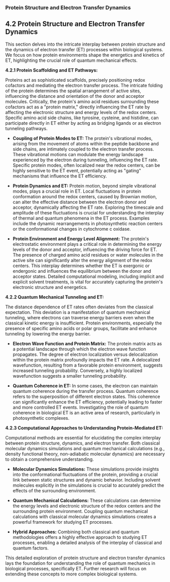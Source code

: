 ### Protein Structure and Electron Transfer Dynamics

## 4.2 Protein Structure and Electron Transfer Dynamics

This section delves into the intricate interplay between protein structure and the dynamics of electron transfer (ET) processes within biological systems.  We focus on how protein environments shape the energetics and kinetics of ET, highlighting the crucial role of quantum mechanical effects.

**4.2.1 Protein Scaffolding and ET Pathways:**

Proteins act as sophisticated scaffolds, precisely positioning redox cofactors and mediating the electron transfer process.  The intricate folding of the protein determines the spatial arrangement of active sites, influencing the distance and orientation of the donor and acceptor molecules.  Critically, the protein's amino acid residues surrounding these cofactors act as a "protein matrix," directly influencing the ET rate by affecting the electronic structure and energy levels of the redox centers.  Specific amino acid side chains, like tyrosine, cysteine, and histidine, can participate directly in ET either by acting as bridging ligands or as electron tunneling pathways.

* **Coupling of Protein Modes to ET:**  The protein's vibrational modes, arising from the movement of atoms within the peptide backbone and side chains, are intimately coupled to the electron transfer process. These vibrational motions can modulate the energy landscape experienced by the electron during tunneling, influencing the ET rate.  Specific protein modes, often localized near the redox centers, can be highly sensitive to the ET event, potentially acting as "gating" mechanisms that influence the ET efficiency.

* **Protein Dynamics and ET:**  Protein motion, beyond simple vibrational modes, plays a crucial role in ET.  Local fluctuations in protein conformation around the redox centers, caused by Brownian motion, can alter the effective distance between the electron donor and acceptor, dynamically affecting the ET rate.  Exploring the timescale and amplitude of these fluctuations is crucial for understanding the interplay of thermal and quantum phenomena in the ET process.  Examples include the dynamic rearrangements in photosynthetic reaction centers or the conformational changes in cytochrome c oxidase.

* **Protein Environment and Energy Level Alignment:**  The protein's electrostatic environment plays a critical role in determining the energy levels of the donor and acceptor, influencing the driving force for ET.  The presence of charged amino acid residues or water molecules in the active site can significantly alter the energy alignment of the redox centers.  This interplay determines whether the ET is exergonic or endergonic and influences the equilibrium between the donor and acceptor states.  Detailed computational modeling, including implicit and explicit solvent treatments, is vital for accurately capturing the protein's electronic structure and energetics.


**4.2.2 Quantum Mechanical Tunneling and ET:**

The distance dependence of ET rates often deviates from the classical expectation.  This deviation is a manifestation of quantum mechanical tunneling, where electrons can traverse energy barriers even when the classical kinetic energy is insufficient.  Protein environments, especially the presence of specific amino acids or polar groups, facilitate and enhance tunneling by lowering the energy barrier.

* **Electron Wave Function and Protein Matrix:**  The protein matrix acts as a potential landscape through which the electron wave function propagates.  The degree of electron localization versus delocalization within the protein matrix profoundly impacts the ET rate.  A delocalized wavefunction, resulting from a favorable protein environment, suggests increased tunneling probability.  Conversely, a highly localized wavefunction suggests a smaller tunneling probability.

* **Quantum Coherence in ET:**  In some cases, the electron can maintain quantum coherence during the transfer process.  Quantum coherence refers to the superposition of different electron states.  This coherence can significantly enhance the ET efficiency, potentially leading to faster and more controlled ET events.  Investigating the role of quantum coherence in biological ET is an active area of research, particularly in photosynthetic complexes.

**4.2.3 Computational Approaches to Understanding Protein-Mediated ET:**

Computational methods are essential for elucidating the complex interplay between protein structure, dynamics, and electron transfer.  Both classical molecular dynamics simulations and quantum mechanical calculations (e.g., density functional theory, non-adiabatic molecular dynamics) are necessary to obtain a comprehensive understanding.

* **Molecular Dynamics Simulations:** These simulations provide insights into the conformational fluctuations of the protein, providing a crucial link between static structures and dynamic behavior.  Including solvent molecules explicitly in the simulations is crucial to accurately predict the effects of the surrounding environment.

* **Quantum Mechanical Calculations:**  These calculations can determine the energy levels and electronic structure of the redox centers and the surrounding protein environment.  Coupling quantum mechanical calculations with classical molecular dynamics simulations creates a powerful framework for studying ET processes.

* **Hybrid Approaches:** Combining both classical and quantum methodologies offers a highly effective approach to studying ET processes, enabling a detailed analysis of the interplay of classical and quantum factors.


This detailed exploration of protein structure and electron transfer dynamics lays the foundation for understanding the role of quantum mechanics in biological processes, specifically ET.  Further research will focus on extending these concepts to more complex biological systems.
